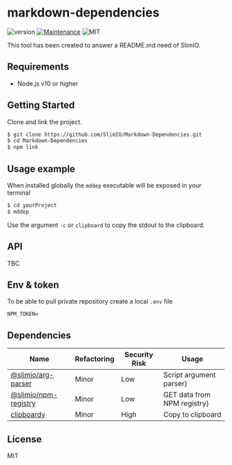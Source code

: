 # markdown-dependencies
![version](https://img.shields.io/badge/version-0.1.0-blue.svg)
[![Maintenance](https://img.shields.io/badge/Maintained%3F-yes-green.svg)](https://github.com/SlimIO/is/commit-activity)
![MIT](https://img.shields.io/github/license/mashape/apistatus.svg)

This tool has been created to answer a README.md need of SlimIO.

## Requirements
- Node.js v10 or higher

## Getting Started

Clone and link the project.

```bash
$ git clone https://github.com/SlimIO/Markdown-Dependencies.git
$ cd Markdown-Dependencies
$ npm link
```

## Usage example
When installed globally the `mddep` executable will be exposed in your terminal

```bash
$ cd yourProject
$ mddep
```

Use the argument `-c` or `clipboard` to copy the stdout to the clipboard.

## API
TBC

## Env & token
To be able to pull private repository create a local `.env` file
```
NPM_TOKEN=
```

## Dependencies

|Name|Refactoring|Security Risk|Usage|
|---|---|---|---|
|[@slimio/arg-parser](https://github.com/SlimIO/Arg-parser)|Minor|Low|Script argument parser}|
|[@slimio/npm-registry](https://github.com/SlimIO/Npm-registry)|Minor|Low|GET data from NPM registry}|
|[clipboardy](https://github.com/sindresorhus/clipboardy#readme)|Minor|High|Copy to clipboard|

## License
MIT
